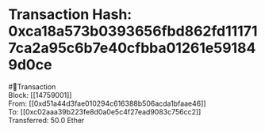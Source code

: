 
Transaction Hash: 0xca18a573b0393656fbd862fd111717ca2a95c6b7e40cfbba01261e591849d0ce
====================================================================================
  
#💸Transaction  
Block: [[14759001]]  
From: [[0xd51a44d3fae010294c616388b506acda1bfaae46]]  
To: [[0xc02aaa39b223fe8d0a0e5c4f27ead9083c756cc2]]  
Transferred: 50.0 Ether